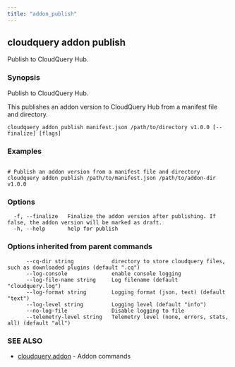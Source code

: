 ```yaml
---
title: "addon_publish"
---
```

## cloudquery addon publish

Publish to CloudQuery Hub.

### Synopsis

Publish to CloudQuery Hub.

This publishes an addon version to CloudQuery Hub from a manifest file and directory.


```
cloudquery addon publish manifest.json /path/to/directory v1.0.0 [--finalize] [flags]
```

### Examples

```

# Publish an addon version from a manifest file and directory
cloudquery addon publish /path/to/manifest.json /path/to/addon-dir v1.0.0
```

### Options

```
  -f, --finalize   Finalize the addon version after publishing. If false, the addon version will be marked as draft.
  -h, --help       help for publish
```

### Options inherited from parent commands

```
      --cq-dir string            directory to store cloudquery files, such as downloaded plugins (default ".cq")
      --log-console              enable console logging
      --log-file-name string     Log filename (default "cloudquery.log")
      --log-format string        Logging format (json, text) (default "text")
      --log-level string         Logging level (default "info")
      --no-log-file              Disable logging to file
      --telemetry-level string   Telemetry level (none, errors, stats, all) (default "all")
```

### SEE ALSO

* [cloudquery addon](/docs/reference/cli/cloudquery_addon)	 - Addon commands

